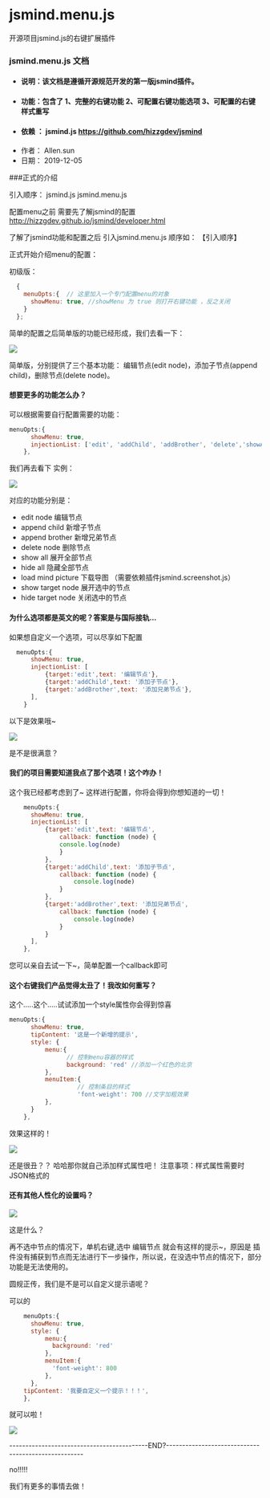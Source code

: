 # jsmind.menu.js
开源项目jsmind.js的右键扩展插件


###  jsmind.menu.js 文档
 -  #### 说明：该文档是遵循开源规范开发的第一版jsmind插件。
 - #### 功能：包含了 1、完整的右键功能 2、可配置右键功能选项 3、可配置的右键样式重写
 - #### 依赖 ： jsmind.js   https://github.com/hizzgdev/jsmind
 - 作者： Allen.sun
 - 日期： 2019-12-05

###正式的介绍

引入顺序：
jsmind.js
jsmind.menu.js

配置menu之前 需要先了解jsmind的配置 http://hizzgdev.github.io/jsmind/developer.html

了解了jsmind功能和配置之后 引入jsmind.menu.js 顺序如： 【引入顺序】

正式开始介绍menu的配置：

初级版：
```javascript
  {                   
    menuOpts:{  // 这里加入一个专门配置menu的对象
      showMenu: true, //showMenu 为 true 则打开右键功能 ，反之关闭
	}
  };
```
简单的配置之后简单版的功能已经形成，我们去看一下：

![](https://github.com/allensunjian/image/blob/master/jsmind.js/1.png)

简单版，分别提供了三个基本功能： 编辑节点(edit node)，添加子节点(append child)，删除节点(delete node)。

#### 想要更多的功能怎么办？

可以根据需要自行配置需要的功能：

```javascript
menuOpts:{
      showMenu: true,
      injectionList: ['edit', 'addChild', 'addBrother', 'delete','showAll','hideAll', 'screenshot', 'showNode', 'hideNode'],  //这是完整的功能列表
    },
```
我们再去看下 实例：

![](https://github.com/allensunjian/image/blob/master/jsmind.js/2.png)

对应的功能分别是： 
- edit node 编辑节点
- append child 新增子节点
- append brother 新增兄弟节点
- delete node 删除节点
- show all 展开全部节点
- hide all 隐藏全部节点
- load mind picture 下载导图 （需要依赖插件jsmind.screenshot.js）
- show target node 展开选中的节点
- hide target node 关闭选中的节点

#### 为什么选项都是英文的呢？答案是与国际接轨...
如果想自定义一个选项，可以尽享如下配置
```javascript
  menuOpts:{
      showMenu: true,
      injectionList: [
          {target:'edit',text: '编辑节点'}, 
          {target:'addChild',text: '添加子节点'},
          {target:'addBrother',text: '添加兄弟节点'},
      ],
    }
```
以下是效果哦~

![](https://github.com/allensunjian/image/blob/master/jsmind.js/3.png)

是不是很满意？

#### 我们的项目需要知道我点了那个选项！这个咋办！
这个我已经都考虑到了~
这样进行配置，你将会得到你想知道的一切！

```javascript
    menuOpts:{
      showMenu: true,
      injectionList: [
          {target:'edit',text: '编辑节点',
              callback: function (node) {
              console.log(node)
              }
          },
          {target:'addChild',text: '添加子节点',
              callback: function (node) {
                  console.log(node)
              }
          },
          {target:'addBrother',text: '添加兄弟节点',
              callback: function (node) {
                  console.log(node)
              }
          }
      ],
    },
```

您可以亲自去试一下~，简单配置一个callback即可

#### 这个右键我们产品觉得太丑了！我改如何重写？

这个.....这个.....试试添加一个style属性你会得到惊喜

```javascript
menuOpts:{
      showMenu: true,
      tipContent: '这是一个新增的提示',
      style: {
          menu:{
				// 控制menu容器的样式
				background: 'red' //添加一个红色的北京
          },
          menuItem:{
                   // 控制条目的样式
				   'font-weight': 700 //文字加粗效果
          },
      }
    },
```

效果这样的！

![](https://github.com/allensunjian/image/blob/master/jsmind.js/4.png)

还是很丑？？ 哈哈那你就自己添加样式属性吧！ 注意事项：样式属性需要时JSON格式的

#### 还有其他人性化的设置吗？

![](https://github.com/allensunjian/image/blob/master/jsmind.js/5.png)

这是什么？

再不选中节点的情况下，单机右键,选中 编辑节点 就会有这样的提示~，原因是 插件没有捕获到节点而无法进行下一步操作，所以说，在没选中节点的情况下，部分功能是无法使用的。

圆规正传，我们是不是可以自定义提示语呢？

可以的

```javascript
    menuOpts:{
      showMenu: true,
      style: {
          menu:{
            background: 'red'
          },
          menuItem:{
            'font-weight': 800
          },
      },
	tipContent: '我要自定义一个提示！！！',
    },
```

就可以啦！

![](https://github.com/allensunjian/image/blob/master/jsmind.js/6.png)





-------------------------------------------END?----------------------------------------------------

no!!!!!

我们有更多的事情去做！

